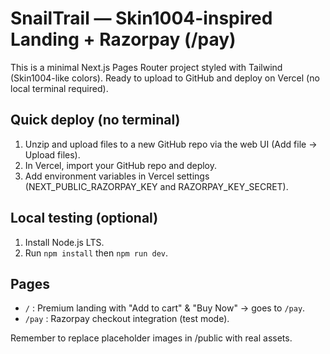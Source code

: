# SnailTrail — Skin1004-inspired Landing + Razorpay (/pay)

This is a minimal Next.js Pages Router project styled with Tailwind (Skin1004-like colors). Ready to upload to GitHub and deploy on Vercel (no local terminal required).

## Quick deploy (no terminal)
1. Unzip and upload files to a new GitHub repo via the web UI (Add file → Upload files).
2. In Vercel, import your GitHub repo and deploy.
3. Add environment variables in Vercel settings (NEXT_PUBLIC_RAZORPAY_KEY and RAZORPAY_KEY_SECRET).

## Local testing (optional)
1. Install Node.js LTS.
2. Run `npm install` then `npm run dev`.

## Pages
- `/` : Premium landing with "Add to cart" & "Buy Now" → goes to `/pay`.
- `/pay` : Razorpay checkout integration (test mode).

Remember to replace placeholder images in /public with real assets.

